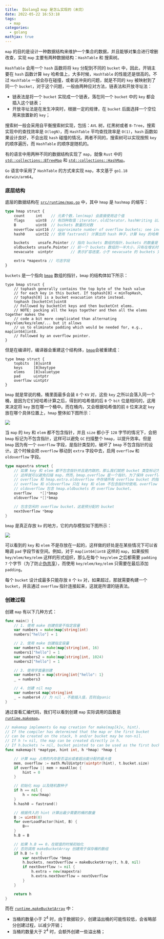 ```yaml
---
title: 【Golang】map 是怎么实现的（未完）
date: 2022-05-22 16:53:18
tags:
  - map
categories:
  - golang
mathjax: true
---
```



`map` 的目的是设计一种数据结构来维护一个集合的数据，并且能够对集合进行增删改查，实现 `map` 主要有两种数据结构：`HashTable` 和 搜索树。

`HashTable` 会用一个 `hash` 函数将将 `key` 分配到不同的 `bucket` 中，因此，开销主要在 `hash` 函数计算 `key` 哈希值上，大多时候，`HashTable` 的性能还是很高的。不过 `HashTable` 一般会存在碰撞，或者说冲突的问题，就是不同的 `key` 被映射到了同一个 `bucket`，对于这个问题，一般由两种应对方法，链表法和开放寻址法：

- 链表法是将一个 `bucket` 实现成一个链表，落在同一个 `bucket` 中的 `key` 都会插入这个链表；
- 开放寻址法是在发生冲突时，根据一定的规律，在 `bucket` 后面选择一个空位用来放置新的 `key`；

搜索树一般会采用自平衡搜索树实现，包括：`AVL` 树，红黑树或者 `B-Tree`，搜索实现中的查找效率是 `O(logN)`，而 `HashTable` 平均查找效率是 `O(1)`，`hash` 函数如果设计良好，不会出现 `hash` 碰撞的情况。两者不同的，搜索树可以实现按照 `key` 的顺序遍历，而 `HashTable` 的顺序是随机的。

有的语言中用两种不同的数据结构实现了 `map`，就像 `Rust` 中的 [`std::collections::BTreeMap`](https://doc.rust-lang.org/std/collections/struct.BTreeMap.html) 和 [`std::collections::HashMap`](https://doc.rust-lang.org/std/collections/struct.HashMap.html)。

`Go` 语言中采用了 `HashTable` 的方式来实现 `map`，本文基于 `go1.18 darwin/arm64`。

<!-- more -->

### 底层结构

底层的数据结构在 [`src/runtime/map.go`](https://github.com/golang/go/blob/4aa1efed4853ea067d665a952eee77c52faac774/src/runtime/map.go#L116) 中，其中 `hmap` 是 `hashmap` 的缩写：

```rust
type hmap struct {
	count     int    // 元素个数，len(map) 会直接使用这个值
	flags     uint8  // 有四种取值：iterator，oldIterator，hashWriting 以及 sameSizeGrow，表明 hmap 当前的状态
	B         uint8  // buckets 数量的对数
	noverflow uint16 // approximate number of overflow buckets; see incrnoverflow for details
	hash0     uint32 // 使用 fastrand() 计算出的 hash 种子，计算 key 的哈希值时会传入 hash 函数

	buckets    unsafe.Pointer // 指向 buckets 数组的指针，buckets 的数量是 2^B，如果 count == 0 值为 nil
	oldbuckets unsafe.Pointer // 前一个 buckets 数组的一半大小，只有在增长时才是非零的
	nevacuate  uintptr        // 表示扩容进度，小于 nevacuate 的 buckets 完成扩容

	extra *mapextra // 可选字段
}
```

`buckets` 是一个指向 [`bmap`](https://github.com/golang/go/blob/4aa1efed4853ea067d665a952eee77c52faac774/src/runtime/map.go#L150) 数组的指针，`bmap` 的结构体如下所示：

```golang
type bmap struct {
	// tophash generally contains the top byte of the hash value
	// for each key in this bucket. If tophash[0] < minTopHash,
	// tophash[0] is a bucket evacuation state instead.
	tophash [bucketCnt]uint8
	// Followed by bucketCnt keys and then bucketCnt elems.
	// NOTE: packing all the keys together and then all the elems together makes the
	// code a bit more complicated than alternating key/elem/key/elem/... but it allows
	// us to eliminate padding which would be needed for, e.g., map[int64]int8.
	// Followed by an overflow pointer.
}
```

但是在编译时，编译器会重建这个结构体，[`bmap`](https://github.com/golang/go/blob/4aa1efed4853ea067d665a952eee77c52faac774/src/cmd/compile/internal/reflectdata/reflect.go#L91)会被重建成：

```golang
type bmap struct {
    topbits  [8]uint8
    keys     [8]keytype
    elems    [8]valuetype
    pad      uintptr
    overflow uintptr
}
```

`bmap` 就是常说的桶，桶里面最多会装 `8` 个 `KV` 对，这些 `key` 之所以会落入同一个桶，是因为它们经哈希计算之后，得到的哈希值的后 `B` 个 `bit` 位是相同的，这用来决定将 `key` 放在哪一个桶中。而在桶内，又会根据哈希值的前 `8` 位来决定 `key` 放在哪个具体位置上，`hmap` 整体如下图所示：

![](Go-hmap-struct.png)

当 `map` 的 `key` 和 `elem` 都不包含指针，并且 `size` 都小于 `128` 字节的情况下，会把 `bmap` 标记为不包含指针，这样可以避免 `GC` 扫描整个 `hmap`，以提升效率。但是 `bmap` 因为有一个 `overflow` 字段，是指针类型的，破坏了 `bmap` 不包含指针的设计。这个时候会把 `overflow` 移动到 `extra` 字段中去，启用 `overflow` 和 `oldoverflow` 字段。

```go
type mapextra struct {
    // 如果 key 和 elem 都不包含指针并且是内联的，那么我们就把 bucket 类型标记为不包含指针。
    // 这样就可以避免扫描 map，然而，bmap.overflow 是一个指针。为了保持 overflow bucket 存活，我们在 hmap.extra。
    // overflow 和 hmap.extra.oldoverflow 中存储所有 overflow bucket 的指针。
    // overflow 和 oldoverflow 只在 key 和 elem 不包含指针时使用。overflow 包含 hmap.buckets 的 overflow buckets。
    // oldoverflow 包含 hmap.oldbuckets 的 overflow bucket。
    overflow    *[]*bmap
    oldoverflow *[]*bmap

    // 包含空闲的 overflow bucket，这是预分配的 bucket
    nextOverflow *bmap
}
```

`bmap` 是真正存放 `kv` 的地方，它的内存模型如下图所示：

![](Go-bmap-struct.png)

可以看到的 `key` 和 `elem` 不是存放在一起的，这样做的好处是在某些情况下可以省略调 `pad` 字段节省空间。例如，对于 `map[int64]int8` 这样的 `map`，如果按照 `key/elem/key/elem` 这样的形式组织，那么在每个 `key/elem` 之后都需要 `padding` `7` 个字节（为了防止[伪共享](https://en.wikipedia.org/wiki/False_sharing)），而使用 `key/elem/key/elem` 只需要在最后添加 `padding`。

每个 `bucket` 设计成最多只能存放 `8` 个 `kv` 对，如果超过，那就需要构建一个 `bucket`，并且通过 `overflow` 指针连接起来，这就是所谓的链表法。

### 创建过程

创建 `map` 有以下几种方式：

```go
func main() {
	// 1. 使用 make 创建但是不指定容量
	var numbers = make(map[string]int)
	numbers["hello"] = 1

	// 2. 使用 make 创建指定容量
	var numbers1 = make(map[string]int, 16)
	numbers1["hello"] = 1
	var numbers2 = make(map[string]int, 1024)
	numbers2["hello"] = 1

	// 3. 使用字面量创建
	var numbers3 = map[string]int{"hello": 1}
	_ = numbers3

	// 4. 创建 nil map
	var numbers4 map[string]int
	_ = numbers4 // 为 nil ，不能插入值，否则会panic
}
```

通过查看汇编代码，我们可以看到创建 `map` 实际调用的函数是 [`runtime.makemap`](https://github.com/golang/go/blob/4aa1efed4853ea067d665a952eee77c52faac774/src/runtime/map.go#L304)。

```go
// makemap implements Go map creation for make(map[k]v, hint).
// If the compiler has determined that the map or the first bucket
// can be created on the stack, h and/or bucket may be non-nil.
// If h != nil, the map can be created directly in h.
// If h.buckets != nil, bucket pointed to can be used as the first bucket.
func makemap(t *maptype, hint int, h *hmap) *hmap {

	// 计算 map 占用的内存是否溢出或者超出能分配的最大值
	mem, overflow := math.MulUintptr(uintptr(hint), t.bucket.size)
	if overflow || mem > maxAlloc {
		hint = 0
	}

	// 初始化 map 以及随机数种子
	if h == nil {
		h = new(hmap)
	}
	h.hash0 = fastrand()

	// 根据传入的 hint 计算出最少需要的桶的数量
	B := uint8(0)
	for overLoadFactor(hint, B) {
		B++
	}
	h.B = B

	// 如果 h.B == 0，在赋值的时候初始化
	// 否则调用 makeBucketArray 创建用于保存桶的数组
	if h.B != 0 {
		var nextOverflow *bmap
		h.buckets, nextOverflow = makeBucketArray(t, h.B, nil)
		if nextOverflow != nil {
			h.extra = new(mapextra)
			h.extra.nextOverflow = nextOverflow
		}
	}

	return h
}
```

而在 [`runtime.makeBucketArray`](https://github.com/golang/go/blob/4aa1efed4853ea067d665a952eee77c52faac774/src/runtime/map.go#L345) 中：

- 当桶的数量小于 $2^4$ 时，由于数据较少，创建溢出桶的可能性较低，会省略部分创建过程，以减少开销；
- 当桶的数量大于 $2^4$ 时，会额外创建一些溢出桶；

